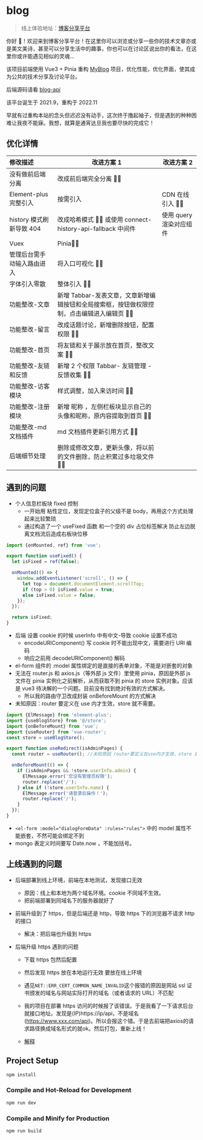 # blog

> 线上体验地址：[博客分享平台](https://wangzhengkang.cool/#/)

你好 👋！欢迎来到博客分享平台！在这里你可以浏览或分享一些你的技术文章亦或是美文美诗，甚至可以分享生活中的趣事，你也可以在讨论区说出你的看法，在这里你或许能遇见相似的灵魂...

该项目前端使用 Vue3 + Pinia 重构 [MyBlog](https://github.com/kid-kang/MyBlog) 项目，优化性能，优化界面，使其成为公共的技术分享及讨论平台。

后端源码请看 [blog-api](https://github.com/kid-kang/blog-api)

该平台诞生于 2021.9，重构于 2022.11

早就有过重构本站的念头但迟迟没有动手，这次终于撸起袖子，但是遇到的种种困难让我夜不能寐。我想，就算是通宵达旦我也要尽快的完成它！

## 优化详情

| 修改描述                   | 改进方案 1                                                                                | 改进方案 2              |
| :------------------------- | ----------------------------------------------------------------------------------------- | ----------------------- |
| 没有做前后端分离           | 改成前后端完全分离 ✋🏻                                                                     |                         |
| Element-plus 完整引入      | 按需引入                                                                                  | CDN 在线引入 ✋🏻         |
| history 模式刷新导致 404   | 改成哈希模式 ✋🏻 或使用 connect-history-api-fallback 中间件                                | 使用 query 渲染对应组件 |
| Vuex                       | Pinia✋🏻                                                                                   |                         |
| 管理后台需手动输入路由进入 | 将入口可视化 ✋🏻                                                                           |                         |
| 字体引入零散               | 整体引入 ✋🏻                                                                               |                         |
| 功能整改-文章              | 新增 Tabbar-发表文章，文章新增编辑按钮和全局搜索框，按钮做权限控制，点击编辑进入编辑页 ✋🏻 |                         |
| 功能整改-留言              | 改成话题讨论，新增删除按钮，配置权限 ✋🏻                                                   |                         |
| 功能整改-首页              | 将友链和关于展示放在首页，整改文案 ✋🏻                                                     |                         |
| 功能整改-友链和反馈        | 新增 2 个权限 Tabbar- 友链管理 - 反馈收集 ✋🏻                                              |                         |
| 功能整改-访客模块          | 样式调整，加入来访时间 ✋🏻                                                                 |                         |
| 功能整改-注册模块          | 新增 昵称 ，左侧栏板块显示自己的头像和昵称，原内容提取到首页 ✋🏻                           |                         |
| 功能整改-md 文档插件       | md 文档插件更新引用方式 ✋🏻                                                                |                         |
| 后端细节处理               | 删除或修改文章，更新头像，将以前的文件删除，防止积累过多垃圾文件 ✋🏻                       |                         |

## 遇到的问题

- 个人信息栏板块 fixed 控制
  - 一开始用 粘性定位，发现定位盒子的父级不是 body，再用这个方式处理起来比较繁琐
  - 通过构造了一个 useFixed 函数 和一个空的 div 占位标签解决 防止左边脱离文档流后造成右板块位移

```js
import {onMounted, ref} from 'vue';

export function useFixed() {
  let isFixed = ref(false);

  onMounted(() => {
    window.addEventListener('scroll', () => {
      let top = document.documentElement.scrollTop;
      if (top > 0) isFixed.value = true;
      else isFixed.value = false;
    });
  });

  return isFixed;
}
```

- 后端 设置 cookie 的时候 userInfo 中有中文-导致 cookie 设置不成功
  - encodeURIComponent() 写 cookie 时不能出现中文，需要进行 URI 编码
  - 响应之前用 decodeURIComponent() 解码
- el-form 组件的 :model 属性绑定的是直接的表单对象，不能是对嵌套的对象
- 无法在 router.js 和 axios.js（等外部 js 文件）里使用 pinia，原因是外部 js 文件在 pinia 实例化之前解析，从而获取不到 pinia 的 store 实例对象。应该是 vue3 待决解的一个问题。目前没有找到绝对有效的方式解决。
  - 所以我的路由守卫改成封装 onBeforeMount 的方式解决
- 未知原因：router 要定义在 use 内才生效，store 就不需要。

```js
import {ElMessage} from 'element-plus';
import {useBlogStore} from '@/store';
import {onBeforeMount} from 'vue';
import {useRouter} from 'vue-router';
const store = useBlogStore();

export function useRedirect(isAdminPages) {
  const router = useRouter(); //未知原因 router要定义在use内才生效，store 就不需要。

  onBeforeMount(() => {
    if (isAdminPages && !store.userInfo.admin) {
      ElMessage.error('您没有管理员权限');
      router.replace('/');
    } else if (!store.userInfo.name) {
      ElMessage.error('请登录后操作！');
      router.replace('/');
    }
  });
}
```

- `<el-form :model="dialogFormData" :rules="rules">` 中的 model 属性不能嵌套，不然可能会绑定不到
- mongo 表定义时间要写 Date.now ，不能加括号。

## 上线遇到的问题

- 后端部署到线上环境，前端在本地测试，发现接口无效
  - 原因：线上和本地为两个域名环境。cookie 不同域不生效。
  - 把前端部署到同域名下的服务器就好了
- 前端升级到了 https，但是后端还是 http，导致 https 下的浏览器不请求 http 的接口

  - 解决：把后端也升级到 https

- 后端升级 https 遇到的问题

  - 下载 https 包然后配置
  - 然后发现 https 放在本地运行无效 要放在线上环境
  - 遇见`NET::ERR_CERT_COMMON_NAME_INVALID`这个报错的原因是网站 ssl 证书颁发的域名与网站实际打开的域名（或者请求的 URL）不匹配

  - 我的项目在部署 https 访问的时候报了该错误。于是我看了一下请求后台就接口地址。发现是(IP)https://ip/api，不是域名(https://www.xxx.com/api)。所以会报这个错。于是去前端把axios的请求路径换成域名形式的就ok。然后打包，重新上线！
  - [解释](https://blog.csdn.net/xzwwjl1314/article/details/105006707)

## Project Setup

```sh
npm install
```

### Compile and Hot-Reload for Development

```sh
npm run dev
```

### Compile and Minify for Production

```sh
npm run build
```
